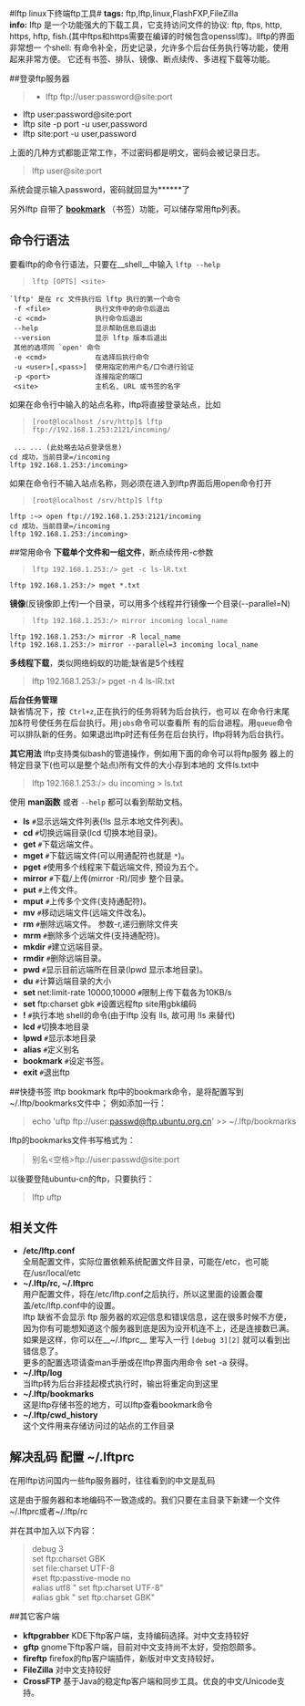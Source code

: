 #lftp linux下终端ftp工具#
**tags:** ftp,lftp,linux,FlashFXP,FileZilla  
**info:** lftp 是一个功能强大的下载工具，它支持访问文件的协议: ftp, ftps, http, https, hftp, fish.(其中ftps和https需要在编译的时候包含openssl库)。llftp的界面非常想一 个shell: 有命令补全，历史记录，允许多个后台任务执行等功能，使用起来非常方便。 它还有书签、排队、镜像、断点续传、多进程下载等功能。


##登录ftp服务器

>* lftp ftp://user:password@site:port
* lftp user:password@site:port
* lftp site -p port -u user,password
* lftp site:port -u user,password

上面的几种方式都能正常工作，不过密码都是明文，密码会被记录日志。

>lftp user@site:port

系统会提示输入password，密码就回显为******了

另外lftp 自带了 __[bookmark][1]__ （书签）功能，可以储存常用ftp列表。


## 命令行语法
要看lftp的命令行语法，只要在__shell__中输入 `lftp --help`

>     lftp [OPTS] <site>
    `lftp' 是在 rc 文件执行后 lftp 执行的第一个命令
     -f <file>           执行文件中的命令后退出
     -c <cmd>            执行命令后退出
     --help              显示帮助信息后退出
     --version           显示 lftp 版本后退出
     其他的选项同 `open' 命令
     -e <cmd>            在选择后执行命令
     -u <user>[,<pass>]  使用指定的用户名/口令进行验证
     -p <port>           连接指定的端口
     <site>              主机名, URL 或书签的名字
 
如果在命令行中输入的站点名称，lftp将直接登录站点，比如

>     [root@localhost /srv/http]$ lftp ftp://192.168.1.253:2121/incoming/  
     ... ... (此处略去站点登录信息)  
    cd 成功，当前目录=/incoming  
    lftp 192.168.1.253:/incoming>

如果在命令行不输入站点名称，则必须在进入到lftp界面后用open命令打开

>     [root@localhost /srv/http]$ lftp   
    lftp :~> open ftp://192.168.1.253:2121/incoming  
    cd 成功，当前目录=/incoming  
    lftp 192.168.1.253:/incoming>


##常用命令
__下载单个文件和一组文件__，断点续传用-c参数
>     lftp 192.168.1.253:/> get -c ls-lR.txt  
    lftp 192.168.1.253:/> mget *.txt
    
__镜像__(反镜像即上传)一个目录，可以用多个线程并行镜像一个目录(--parallel=N)
>     lftp 192.168.1.253:/> mirror incoming local_name  
    lftp 192.168.1.253:/> mirror -R local_name  
    lftp 192.168.1.253:/> mirror --parallel=3 incoming local_name
    
__多线程下载__，类似网络蚂蚁的功能;缺省是5个线程
>    lftp 192.168.1.253:/> pget -n 4 ls-lR.txt
    
__后台任务管理__  
缺省情况下，按` Ctrl+z`,正在执行的任务将转为后台执行，也可以 在命令行末尾加&符号使任务在后台执行。用`jobs`命令可以查看所 有的后台进程。用`queue`命令可以排队新的任务。如果退出lftp时还有任务在后台执行，lftp将转为后台执行。

__其它用法__
lftp支持类似bash的管道操作，例如用下面的命令可以将ftp服务 器上的特定目录下(也可以是整个站点)所有文件的大小存到本地的 文件ls.txt中

>    lftp 192.168.1.253:/> du incoming > ls.txt 

使用 __man函数__ 或者 `--help` 都可以看到帮助文档。

* __ls__			`#`显示远端文件列表(!ls 显示本地文件列表)。
* __cd__ 		`#`切换远端目录(lcd 切换本地目录)。
* __get__ 		`#`下载远端文件。
* __mget__ 		`#`下载远端文件(可以用通配符也就是 `*`)。
* __pget__ 		`#`使用多个线程来下载远端文件, 预设为五个。
* __mirror__	`#`下载/上传(mirror -R)/同步 整个目录。
* __put__ 		`#`上传文件。
* __mput__ 		`#`上传多个文件(支持通配符)。
* __mv__ 		`#`移动远端文件(远端文件改名)。
* __rm__ 		`#`删除远端文件。 参数-r,递归删除文件夹
* __mrm__ 		`#`删除多个远端文件(支持通配符)。
* __mkdir__ 	`#`建立远端目录。
* __rmdir__ 	`#`删除远端目录。
* __pwd__ 		`#`显示目前远端所在目录(lpwd 显示本地目录)。
* __du__ 		`#`计算远端目录的大小
* __set__ net:limit-rate 10000,10000  	`#`限制上传下载各为10KB/s
* __set__ ftp:charset gbk 					`#`设置远程ftp site用gbk编码
* __!__ 			`#`执行本地 shell的命令(由于lftp 没有 lls, 故可用 !ls 来替代)
* __lcd__ 		`#`切换本地目录
* __lpwd__ 		`#`显示本地目录
* __alias__ 	`#`定义别名
* __bookmark__ `#`设定书签。
* __exit__ 		`#`退出ftp

##快捷书签 lftp bookmark
ftp中的bookmark命令，是将配置写到~/.lftp/bookmarks文件中；
例如添加一行：
>echo 'uftp ftp://user:passwd@ftp.ubuntu.org.cn' >> ~/.lftp/bookmarks

lftp的bookmarks文件书写格式为：
>别名<空格>ftp://user:passwd@site:port

以後要登陆ubuntu-cn的ftp，只要执行：
>lftp uftp

## 相关文件
* __/etc/lftp.conf__  
    全局配置文件，实际位置依赖系统配置文件目录，可能在/etc，也可能在/usr/local/etc
* __~/.lftp/rc, ~/.lftprc__  
    用户配置文件，将在/etc/lftp.conf之后执行，所以这里面的设置会覆盖/etc/lftp.conf中的设置。  
    lftp 缺省不会显示 ftp 服务器的欢迎信息和错误信息，这在很多时候不方便，因为你有可能想知道这个服务器到底是因为没开机连不上，还是连接数已满。如果是这样，你可以在__~/.lftprc__ 里写入一行 `[debug 3][2]` 就可以看到出错信息了。   
    更多的配置选项请查man手册或在lftp界面内用命令 set -a 获得。
* __~/.lftp/log__  
    当lftp转为后台非挂起模式执行时，输出将重定向到这里
* __~/.lftp/bookmarks__  
    这是lftp存储书签的地方，可以lftp查看bookmark命令
* __~/.lftp/cwd_history__  
    这个文件用来存储访问过的站点的工作目录


## 解决乱码 配置 ~/.lftprc

在用lftp访问国内一些ftp服务器时，往往看到的中文是乱码

这是由于服务器和本地编码不一致造成的。我们只要在主目录下新建一个文件~/.lftprc或者~/.lftp/rc

并在其中加入以下内容：

>debug 3  
set ftp:charset GBK  
set file:charset UTF-8  
`#`set ftp:passtive-mode no  
`#`alias utf8 " set ftp:charset UTF-8"  
`#`alias gbk " set ftp:charset GBK"  


##其它客户端
* __kftpgrabber__ KDE下ftp客户端，支持编码选择。对中文支持较好
* __gftp__ gnome下ftp客户端，目前对中文支持尚不太好，受抱怨颇多。
* __fireftp__ firefox的ftp客户端插件，新版对中文支持较好。
* __FileZilla__ 对中文支持较好
* __CrossFTP__ 基于Java的稳定ftp客户端和同步工具。优良的中文/Unicode支持。

<!-- links dict -->
[1]: #4 "bookmark书签记录"
[2]: #6 "乱码解决debug"

